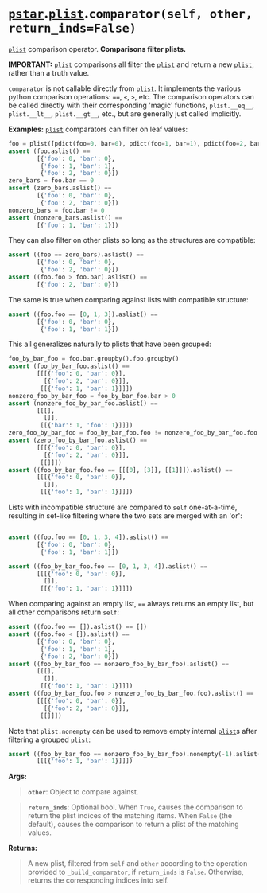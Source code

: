 # [`pstar`](/docs/pstar.md).[`plist`](/docs/pstar_plist.md).`comparator(self, other, return_inds=False)`

[`plist`](/docs/pstar_plist.md) comparison operator. **Comparisons filter plists.**

**IMPORTANT:** [`plist`](/docs/pstar_plist.md) comparisons all filter the [`plist`](/docs/pstar_plist.md) and return a new
[`plist`](/docs/pstar_plist.md), rather than a truth value.

`comparator` is not callable directly from [`plist`](/docs/pstar_plist.md). It implements the various
python comparison operations: `==`, `<`, `>`, etc. The comparison operators
can be called directly with their corresponding 'magic' functions,
`plist.__eq__`, `plist.__lt__`, `plist.__gt__`, etc., but are generally just
called implicitly.

**Examples:**
[`plist`](/docs/pstar_plist.md) comparators can filter on leaf values:
```python
foo = plist([pdict(foo=0, bar=0), pdict(foo=1, bar=1), pdict(foo=2, bar=0)])
assert (foo.aslist() ==
        [{'foo': 0, 'bar': 0},
         {'foo': 1, 'bar': 1},
         {'foo': 2, 'bar': 0}])
zero_bars = foo.bar == 0
assert (zero_bars.aslist() ==
        [{'foo': 0, 'bar': 0},
         {'foo': 2, 'bar': 0}])
nonzero_bars = foo.bar != 0
assert (nonzero_bars.aslist() ==
        [{'foo': 1, 'bar': 1}])
```

They can also filter on other plists so long as the structures are
compatible:
```python
assert ((foo == zero_bars).aslist() ==
        [{'foo': 0, 'bar': 0},
         {'foo': 2, 'bar': 0}])
assert ((foo.foo > foo.bar).aslist() ==
        [{'foo': 2, 'bar': 0}])
```

The same is true when comparing against lists with compatible structure:
```python
assert ((foo.foo == [0, 1, 3]).aslist() ==
        [{'foo': 0, 'bar': 0},
         {'foo': 1, 'bar': 1}])
```

This all generalizes naturally to plists that have been grouped:
```python
foo_by_bar_foo = foo.bar.groupby().foo.groupby()
assert (foo_by_bar_foo.aslist() ==
        [[[{'foo': 0, 'bar': 0}],
          [{'foo': 2, 'bar': 0}]],
         [[{'foo': 1, 'bar': 1}]]])
nonzero_foo_by_bar_foo = foo_by_bar_foo.bar > 0
assert (nonzero_foo_by_bar_foo.aslist() ==
        [[[],
          []],
         [[{'bar': 1, 'foo': 1}]]])
zero_foo_by_bar_foo = foo_by_bar_foo.foo != nonzero_foo_by_bar_foo.foo
assert (zero_foo_by_bar_foo.aslist() ==
        [[[{'foo': 0, 'bar': 0}],
          [{'foo': 2, 'bar': 0}]],
         [[]]])
assert ((foo_by_bar_foo.foo == [[[0], [3]], [[1]]]).aslist() ==
        [[[{'foo': 0, 'bar': 0}],
          []],
         [[{'foo': 1, 'bar': 1}]]])
```

Lists with incompatible structure are compared to `self` one-at-a-time,
resulting in set-like filtering where the two sets are merged with an 'or':
```python

assert ((foo.foo == [0, 1, 3, 4]).aslist() ==
        [{'foo': 0, 'bar': 0},
         {'foo': 1, 'bar': 1}])

assert ((foo_by_bar_foo.foo == [0, 1, 3, 4]).aslist() ==
        [[[{'foo': 0, 'bar': 0}],
          []],
         [[{'foo': 1, 'bar': 1}]]])
```

When comparing against an empty list, `==` always returns an empty list, but
all other comparisons return `self`:
```python
assert ((foo.foo == []).aslist() == [])
assert ((foo.foo < []).aslist() ==
        [{'foo': 0, 'bar': 0},
         {'foo': 1, 'bar': 1},
         {'foo': 2, 'bar': 0}])
assert ((foo_by_bar_foo == nonzero_foo_by_bar_foo).aslist() ==
        [[[],
          []],
         [[{'foo': 1, 'bar': 1}]]])
assert ((foo_by_bar_foo.foo > nonzero_foo_by_bar_foo.foo).aslist() ==
        [[[{'foo': 0, 'bar': 0}],
          [{'foo': 2, 'bar': 0}]],
         [[]]])
```

Note that `plist.nonempty` can be used to remove empty internal [`plist`](/docs/pstar_plist.md)s
after filtering a grouped [`plist`](/docs/pstar_plist.md):
```python
assert ((foo_by_bar_foo == nonzero_foo_by_bar_foo).nonempty(-1).aslist() ==
        [[[{'foo': 1, 'bar': 1}]]])
```

**Args:**

>    **`other`**: Object to compare against.

>    **`return_inds`**: Optional bool. When `True`, causes the comparison to return
>                 the plist indices of the matching items. When `False`
>                 (the default), causes the comparison to return a plist of the
>                 matching values.

**Returns:**

>    A new plist, filtered from `self` and `other` according to the operation
>    provided to `_build_comparator`, if `return_inds` is `False`. Otherwise,
>    returns the corresponding indices into self.



